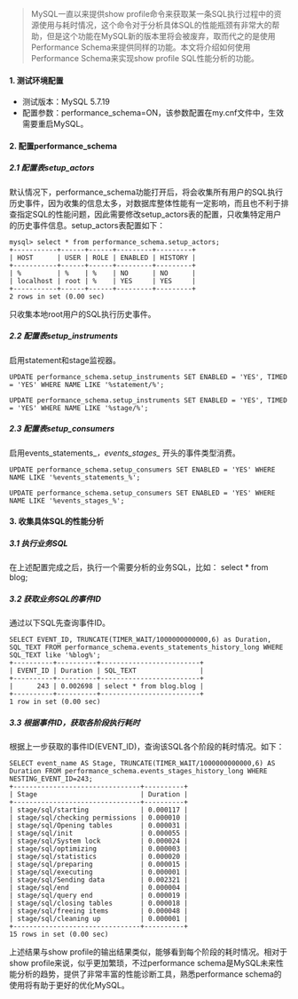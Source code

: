 > MySQL一直以来提供show profile命令来获取某一条SQL执行过程中的资源使用与耗时情况，这个命令对于分析具体SQL的性能瓶颈有非常大的帮助，但是这个功能在MySQL新的版本里将会被废弃，取而代之的是使用Performance Schema来提供同样的功能。本文将介绍如何使用Performance Schema来实现show profile SQL性能分析的功能。

#### 1. 测试环境配置

- 测试版本：MySQL 5.7.19
- 配置参数：performance_schema=ON，该参数配置在my.cnf文件中，生效需要重启MySQL。

#### 2. 配置performance_schema

##### 2.1 配置表setup_actors

默认情况下，performance_schema功能打开后，将会收集所有用户的SQL执行历史事件，因为收集的信息太多，对数据库整体性能有一定影响，而且也不利于排查指定SQL的性能问题，因此需要修改setup_actors表的配置，只收集特定用户的历史事件信息。setup_actors表配置如下：

```
mysql> select * from performance_schema.setup_actors;
+-----------+------+------+---------+---------+
| HOST      | USER | ROLE | ENABLED | HISTORY |
+-----------+------+------+---------+---------+
| %         | %    | %    | NO      | NO      |
| localhost | root | %    | YES     | YES     |
+-----------+------+------+---------+---------+
2 rows in set (0.00 sec)
```

只收集本地root用户的SQL执行历史事件。

##### 2.2 配置表setup_instruments

启用statement和stage监视器。

```
UPDATE performance_schema.setup_instruments SET ENABLED = 'YES', TIMED = 'YES' WHERE NAME LIKE '%statement/%';

UPDATE performance_schema.setup_instruments SET ENABLED = 'YES', TIMED = 'YES' WHERE NAME LIKE '%stage/%';
```

##### 2.3 配置表setup_consumers

启用events_statements_*，events_stages_* 开头的事件类型消费。

```
UPDATE performance_schema.setup_consumers SET ENABLED = 'YES' WHERE NAME LIKE '%events_statements_%';

UPDATE performance_schema.setup_consumers SET ENABLED = 'YES' WHERE NAME LIKE '%events_stages_%';
```

#### 3. 收集具体SQL的性能分析

##### 3.1 执行业务SQL

在上述配置完成之后，执行一个需要分析的业务SQL，比如：
select * from blog;

##### 3.2 获取业务SQL的事件ID

通过以下SQL先查询事件ID。

```
SELECT EVENT_ID, TRUNCATE(TIMER_WAIT/1000000000000,6) as Duration, SQL_TEXT FROM performance_schema.events_statements_history_long WHERE SQL_TEXT like '%blog%';
+----------+----------+-------------------------+
| EVENT_ID | Duration | SQL_TEXT                |
+----------+----------+-------------------------+
|      243 | 0.002698 | select * from blog.blog |
+----------+----------+-------------------------+
1 row in set (0.00 sec)
```

##### 3.3 根据事件ID，获取各阶段执行耗时

根据上一步获取的事件ID(EVENT_ID)，查询该SQL各个阶段的耗时情况。如下：

```
SELECT event_name AS Stage, TRUNCATE(TIMER_WAIT/1000000000000,6) AS Duration FROM performance_schema.events_stages_history_long WHERE NESTING_EVENT_ID=243;
+--------------------------------+----------+
| Stage                          | Duration |
+--------------------------------+----------+
| stage/sql/starting             | 0.000117 |
| stage/sql/checking permissions | 0.000010 |
| stage/sql/Opening tables       | 0.000031 |
| stage/sql/init                 | 0.000055 |
| stage/sql/System lock          | 0.000024 |
| stage/sql/optimizing           | 0.000003 |
| stage/sql/statistics           | 0.000020 |
| stage/sql/preparing            | 0.000015 |
| stage/sql/executing            | 0.000001 |
| stage/sql/Sending data         | 0.002321 |
| stage/sql/end                  | 0.000004 |
| stage/sql/query end            | 0.000019 |
| stage/sql/closing tables       | 0.000018 |
| stage/sql/freeing items        | 0.000048 |
| stage/sql/cleaning up          | 0.000001 |
+--------------------------------+----------+
15 rows in set (0.00 sec)
```

上述结果与show profile的输出结果类似，能够看到每个阶段的耗时情况。相对于show profile来说，似乎更加繁琐，不过performance schema是MySQL未来性能分析的趋势，提供了非常丰富的性能诊断工具，熟悉performance schema的使用将有助于更好的优化MySQL。
